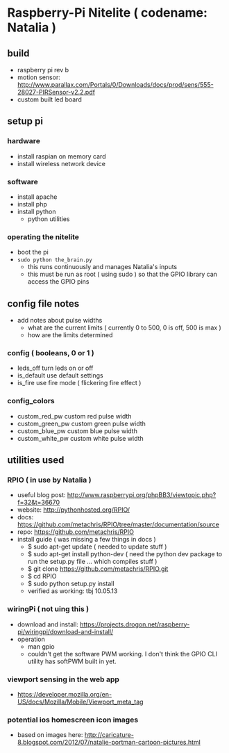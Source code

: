 Raspberry-Pi Nitelite ( codename: Natalia )
===========================================


build
-----
- raspberry pi rev b
- motion sensor: http://www.parallax.com/Portals/0/Downloads/docs/prod/sens/555-28027-PIRSensor-v2.2.pdf
- custom built led board
	

setup pi
--------

### hardware
- install raspian on memory card
- install wireless network device

### software
- install apache
- install php
- install python
	- python utilities

### operating the nitelite
- boot the pi
- `sudo python the_brain.py`
	- this runs continuously and manages Natalia's inputs
	- this must be run as root ( using sudo ) so that the GPIO library can access the GPIO pins


config file notes
-----------------

- add notes about pulse widths
	- what are the current limits ( currently 0 to 500, 0 is off, 500 is max )
	- how are the limits determined

### config ( booleans, 0 or 1 )
- leds_off				turn leds on or off
- is_default			use default settings
- is_fire				use fire mode ( flickering fire effect )

### config_colors
- custom_red_pw			custom red pulse width
- custom_green_pw		custom green pulse width
- custom_blue_pw		custom blue pulse width
- custom_white_pw		custom white pulse width


utilities used
--------------

### RPIO ( in use by Natalia )
- useful blog post: http://www.raspberrypi.org/phpBB3/viewtopic.php?f=32&t=36670
- website: http://pythonhosted.org/RPIO/
- docs: https://github.com/metachris/RPIO/tree/master/documentation/source
- repo: https://github.com/metachris/RPIO
- install guide ( was missing a few things in docs )
	- $ sudo apt-get update ( needed to update stuff )
	- $ sudo apt-get install python-dev ( need the python dev package to run the setup.py file ... which compiles stuff )
	- $ git clone https://github.com/metachris/RPIO.git
	- $ cd RPIO
	- $ sudo python setup.py install
	- verified as working: tbj 10.05.13

### wiringPi ( not uing this )
- download and install: https://projects.drogon.net/raspberry-pi/wiringpi/download-and-install/
- operation
	- man gpio
	- couldn't get the software PWM working.  I don't think the GPIO CLI utility has softPWM built in yet.

### viewport sensing in the web app
- https://developer.mozilla.org/en-US/docs/Mozilla/Mobile/Viewport_meta_tag

### potential ios homescreen icon images
- based on images here: http://caricature-8.blogspot.com/2012/07/natalie-portman-cartoon-pictures.html
